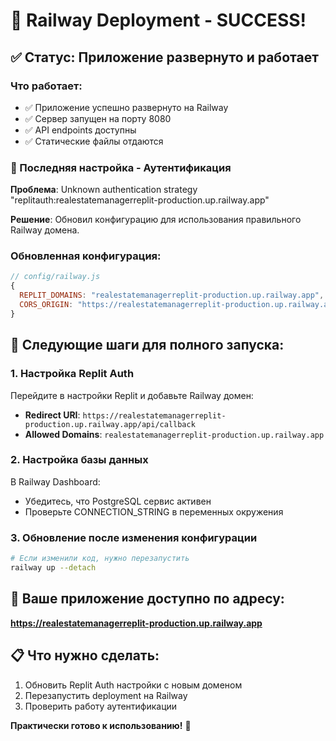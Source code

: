 # 🎉 Railway Deployment - SUCCESS!

## ✅ Статус: Приложение развернуто и работает

### Что работает:
- ✅ Приложение успешно развернуто на Railway
- ✅ Сервер запущен на порту 8080
- ✅ API endpoints доступны
- ✅ Статические файлы отдаются

### 🔧 Последняя настройка - Аутентификация

**Проблема**: Unknown authentication strategy "replitauth:realestatemanagerreplit-production.up.railway.app"

**Решение**: Обновил конфигурацию для использования правильного Railway домена.

### Обновленная конфигурация:

```javascript
// config/railway.js
{
  REPLIT_DOMAINS: "realestatemanagerreplit-production.up.railway.app",
  CORS_ORIGIN: "https://realestatemanagerreplit-production.up.railway.app"
}
```

## 🔄 Следующие шаги для полного запуска:

### 1. Настройка Replit Auth
Перейдите в настройки Replit и добавьте Railway домен:
- **Redirect URI**: `https://realestatemanagerreplit-production.up.railway.app/api/callback`
- **Allowed Domains**: `realestatemanagerreplit-production.up.railway.app`

### 2. Настройка базы данных
В Railway Dashboard:
- Убедитесь, что PostgreSQL сервис активен
- Проверьте CONNECTION_STRING в переменных окружения

### 3. Обновление после изменения конфигурации
```bash
# Если изменили код, нужно перезапустить
railway up --detach
```

## 🎯 Ваше приложение доступно по адресу:
**https://realestatemanagerreplit-production.up.railway.app**

## 📋 Что нужно сделать:
1. Обновить Replit Auth настройки с новым доменом
2. Перезапустить deployment на Railway
3. Проверить работу аутентификации

**Практически готово к использованию!** 🚀